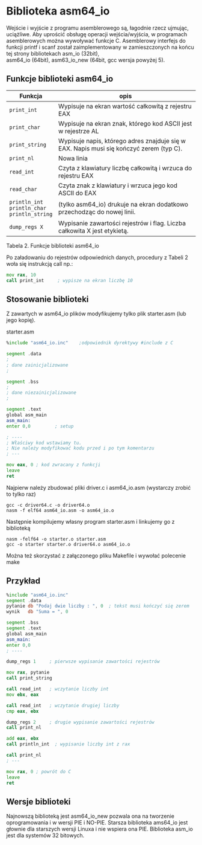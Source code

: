 # Biblioteka asm64_io

Wejście i wyjście z programu asemblerowego są, łagodnie rzecz ujmując, uciążliwe. 
Aby uprościć obsługę operacji wejścia/wyjścia, w programach asemblerowych można wywoływać funkcje C. 
Asemblerowy interfejs do funkcji printf i scanf został zaimplementowany w zamieszczonych na końcu tej strony bibliotekach asm_io (32bit),  
asm64_io (64bit), asm63_io_new (64bit, gcc wersja powyżej 5).


## Funkcje biblioteki asm64_io

| Funkcja | opis |
|----     | ---- |
|`print_int` |	 Wypisuje na ekran wartość całkowitą z rejestru EAX |
|`print_char` |	 Wypisuje na ekran znak, którego kod ASCII jest w rejestrze AL|
|`print_string` |	 Wypisuje napis, którego adres znajduje się w EAX. Napis musi się kończyć zerem (typ C).|
 |`print_nl` |	 Nowa linia|
 |`read_int` |	 Czyta z klawiatury liczbę całkowitą i wrzuca do rejestru EAX|
 |`read_char` |	 Czyta znak z klawiatury i wrzuca jego kod ASCII do EAX |         
 |`println_int` <br/> `println_char` <br/>`println_string` |	 (tylko asm64_io) drukuje na ekran dodatkowo przechodząc do nowej linii. |
 |`dump_regs X` |	 Wypisanie zawartości rejestrów i flag. Liczba całkowita X jest etykietą.   |
 
  Tabela 2. Funkcje biblioteki asm64_io
  
  Po załadowaniu do rejestrów odpowiednich danych, procedury z Tabeli 2 woła się instrukcją call np.: 
````asm
mov rax, 10
call print_int     ; wypisze na ekran liczbę 10
````

## Stosowanie biblioteki

 Z zawartych w asm64_io plików modyfikujemy tylko plik starter.asm (lub jego kopię).

starter.asm

````asm 
%include "asm64_io.inc"    ;odpowiednik dyrektywy #include z C

segment .data
;
; dane zainicjalizowane
;

segment .bss
;
; dane niezainicjalizowane
;

segment .text
global asm_main
asm_main:
enter 0,0         ; setup 

; ----
; Właściwy kod wstawiamy tu. 
; Nie należy modyfikować kodu przed i po tym komentarzu
; ---

mov eax, 0 ; kod zwracany z funkcji
leave
ret
````

Najpierw należy zbudować pliki driver.c i asm64_io.asm (wystarczy zrobić to tylko raz)
````
gcc -c driver64.c -o driver64.o
nasm -f elf64 asm64_io.asm -o asm64_io.o
````

Następnie kompilujemy własny program starter.asm i linkujemy go z biblioteką
````
nasm -felf64 -o starter.o starter.asm
gcc -o starter starter.o driver64.o asm64_io.o 
````

Można też skorzystać z załączonego pliku Makefile i wywołać polecenie make

## Przykład
````asm
%include "asm64_io.inc"
segment .data
pytanie db "Podaj dwie liczby : ", 0  ; tekst musi kończyć się zerem
wynik   db "Suma = ", 0

segment .bss
segment .text
global asm_main
asm_main:
enter 0,0
; ----

dump_regs 1     ; pierwsze wypisanie zawartości rejestrów

mov rax, pytanie
call print_string

call read_int   ; wczytanie liczby int
mov ebx, eax

call read_int   ; wczytanie drugiej liczby
cmp eax, ebx

dump_regs 2     ; drugie wypisanie zawartości rejestrów
call print_nl

add eax, ebx
call println_int  ; wypisanie liczby int z rax

call print_nl
; ---

mov rax, 0 ; powrót do C
leave
ret
````

## Wersje biblioteki
Najnowszą biblioteką jest asm64_io_new pozwala ona na tworzenie oprogramowania i w wersji PIE i NO-PIE. Starsza biblioteka ams64_io jest głownie dla starszych wersji Linuxa i nie wspiera ona PIE. Biblioteka asm_io jest dla systemów 32 bitowych. 



